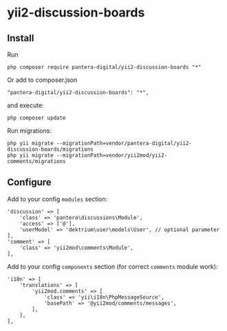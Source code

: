 # yii2-discussion-boards

Install
---------------------------------

Run

```
php composer require pantera-digital/yii2-discussion-boards "*"
```

Or add to composer.json

```
"pantera-digital/yii2-discussion-boards": "*",
```

and execute:

```
php composer update
```

Run migrations:

```
php yii migrate --migrationPath=vendor/pantera-digital/yii2-discussion-boards/migrations
php yii migrate --migrationPath=vendor/yii2mod/yii2-comments/migrations
```

Configure
---------------------------------

Add to your config `modules` section:

```
'discussion' => [
    'class' => 'pantera\discussions\Module',
    'access' => ['@'],
    'userModel' => 'dektrium\user\models\User', // optional parameter
],
'comment' => [
    'class' => 'yii2mod\comments\Module',
],
```

Add to your config `components` section (for correct `comments` module work):

```
'i18n' => [
    'translations' => [
        'yii2mod.comments' => [
            'class' => 'yii\i18n\PhpMessageSource',
            'basePath' => '@yii2mod/comments/messages',
        ],
    ],
],
```
